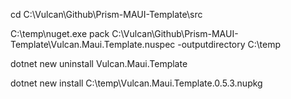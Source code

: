 cd C:\Vulcan\Github\Prism-MAUI-Template\src

C:\temp\nuget.exe pack C:\Vulcan\Github\Prism-MAUI-Template\Vulcan.Maui.Template.nuspec -outputdirectory C:\temp

dotnet new uninstall Vulcan.Maui.Template

dotnet new install C:\temp\Vulcan.Maui.Template.0.5.3.nupkg

